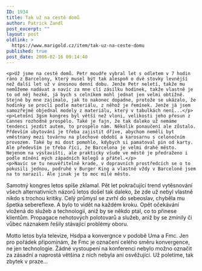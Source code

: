 ```yaml
---
ID: 1934
title: Tak už na cestě domů
author: Patrick Zandl
post_excerpt: ""
layout: post
oldlink: >
  https://www.marigold.cz/item/tak-uz-na-ceste-domu
published: true
post_date: 2006-02-16 09:14:40
---
```

	<p>Už jsme na cestě domů. Petr moudře vybral let s odletem v 7 hodin ráno z Barcelony, který musel být tak alespoň o dvě stovky levnější než další let už v únosnou denní dobu. Jenže Petr neletí, takže mu nemůžeme nadávat a navíc za mne clí zásilku hodinek, takže vlastně je to od něj hezké, já bych s celníkem mohl jednat jen velmi obtížně. Stejně by mne zajímalo, jak to nakonec dopadne, protože se ukázalo, že hodinky se proclí podle materiálu, z něhož je řemínek. Jenže já jsem samozřejmě objednal modely z materiálu, který v tabulkách není...</p>
	<p>Letošní 3gsm kongres byl větší než vloni, velikosti jeho přesun z Cannes rozhodně prospělo. Také je fajn, že tak daleko už nemáme tendenci jezdit autem, to prospělo nám. Několik ponaučení ale zůstalo. Přdevším ubytování je třeba zajistit dříve, abychom neměli byt vměstnaný mezi továrnu na plechové období a karosarnu s celonočním provozem. Také by mi dost pomohlo, kdybych si pamatoval pin od karty. Ale především je třeba říci, že Barcelona je velmi drahé město. Nejenom na výstavišti, ale prakticky všude ve městě je předraženo i podle mínění mých západních kolegů a přátel.</p>
	<p>Navíc se tu neuvěřitelně krade, v dopravních prostředcích se o to pokusili jednou, podruhé v Burger King a vlastně vždy v Barceloně jsem na to narazil. Ale jinak je to moc milé město. 
Samotný kongres letos spíše zklamal. Pět let pokračující trend vytěsnování všech alternativních názorů letos došel tak daleko, že zde už nebyl vlastně nikdo s trochou kritiky. Celý průmysl se zvrhl do sebeoslav, chyběla mu špetka sebereflexe. A bylo to vidět na každém kroku. Opět očekávání vložená do služeb a technologií, aniž by se někdo ptal, co to přinese klientům. Propagace nehotových polotovarů a služeb, aniž by se zmínily či vůbec náznakem řešily stávající problémy oboru.</p>
	<p>Motto letos byla televize, Hsdpa a konvergnce v podobě Uma a Fmc. Jen pro pořádek připomínám, že Fmc je označení celého směru konvergence, ne jen technologie. 
Žádné vystoupení na konferenci nebylo možno označit za zásadní a naprostá většina z nich nebyla ani osvěžující. Už poletíme, tak zbytek v praze...
</p>